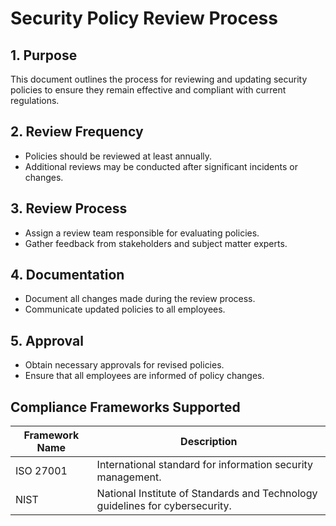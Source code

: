# Security Policy Review Process

## 1. Purpose
This document outlines the process for reviewing and updating security policies to ensure they remain effective and compliant with current regulations.

## 2. Review Frequency
- Policies should be reviewed at least annually.
- Additional reviews may be conducted after significant incidents or changes.

## 3. Review Process
- Assign a review team responsible for evaluating policies.
- Gather feedback from stakeholders and subject matter experts.

## 4. Documentation
- Document all changes made during the review process.
- Communicate updated policies to all employees.

## 5. Approval
- Obtain necessary approvals for revised policies.
- Ensure that all employees are informed of policy changes.

## Compliance Frameworks Supported

| Framework Name | Description |
|----------------|-------------|
| ISO 27001      | International standard for information security management. |
| NIST           | National Institute of Standards and Technology guidelines for cybersecurity. |
